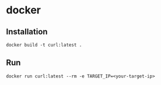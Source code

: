 # docker

## Installation

```docker
docker build -t curl:latest .
```

## Run

```docker
docker run curl:latest --rm -e TARGET_IP=<your-target-ip>
```
